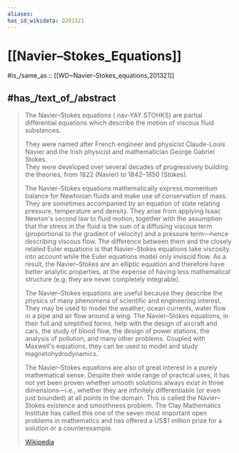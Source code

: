 ```yaml
---
aliases:
has_id_wikidata: Q201321
---
```


# [[Navier–Stokes_Equations]] 

#is_/same_as :: [[WD~Navier–Stokes_equations,201321]] 

## #has_/text_of_/abstract 

> The Navier–Stokes equations ( nav-YAY STOHKS) are partial differential equations 
> which describe the motion of viscous fluid substances.  
> 
> They were named after French engineer and physicist Claude-Louis Navier 
> and the Irish physicist and mathematician George Gabriel Stokes.  
> They were developed over several decades of progressively building the theories, 
> from 1822 (Navier) to 1842–1850 (Stokes).
>
> The Navier–Stokes equations mathematically express momentum balance for Newtonian fluids and make use of conservation of mass. They are sometimes accompanied by an equation of state relating pressure, temperature  and density. They arise from applying Isaac Newton's second law to fluid motion, together with the assumption that the stress in the fluid is the sum of a diffusing viscous term (proportional to the gradient of velocity) and a pressure term—hence describing viscous flow. The difference between them and the closely related Euler equations is that Navier–Stokes equations take viscosity into account while the Euler equations model only inviscid flow. As a result, the Navier–Stokes are an elliptic equation and therefore have better analytic properties, at the expense of having less mathematical structure (e.g. they are never completely integrable).
>
> The Navier–Stokes equations are useful because they describe the physics of many phenomena of scientific and engineering interest. They may be used to model the weather, ocean currents, water flow in a pipe and air flow around a wing. The Navier–Stokes equations, in their full and simplified forms, help with the design of aircraft and cars, the study of blood flow, the design of power stations, the analysis of pollution, and many other problems. Coupled with Maxwell's equations, they can be used to model and study magnetohydrodynamics.
>
> The Navier–Stokes equations are also of great interest in a purely mathematical sense. Despite their wide range of practical uses, it has not yet been proven whether smooth solutions always exist in three dimensions—i.e., whether they are infinitely differentiable (or even just bounded) at all points in the domain. This is called the Navier–Stokes existence and smoothness problem. The Clay Mathematics Institute has called this one of the seven most important open problems in mathematics and has offered a US$1 million prize for a solution or a counterexample.
>
> [Wikipedia](https://en.wikipedia.org/wiki/Navier%E2%80%93Stokes%20equations) 

